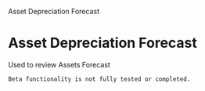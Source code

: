 
Asset Depreciation Forecast
# Asset Depreciation Forecast


Used to review Assets Forecast

```
Beta functionality is not fully tested or completed.
```